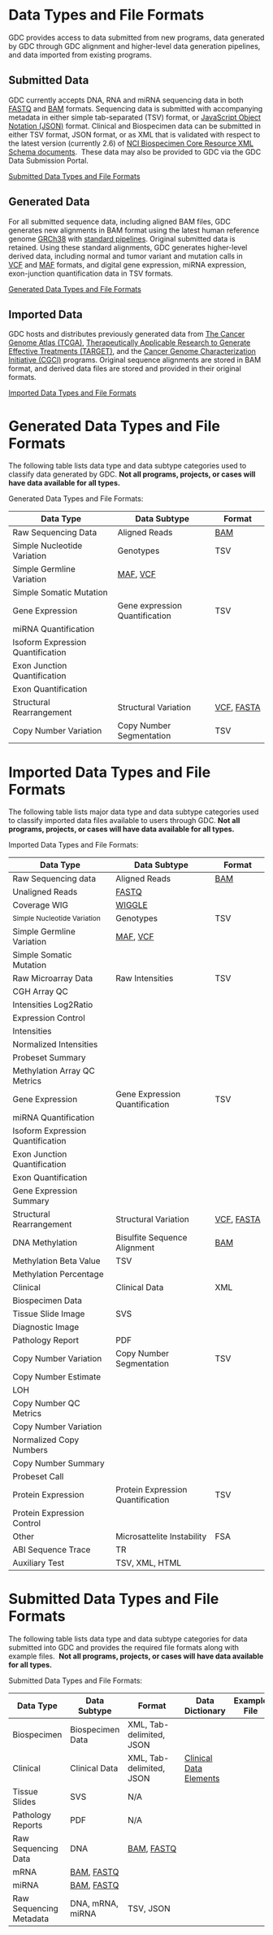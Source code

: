 # Data Types and File Formats

GDC provides access to data submitted from new programs, data generated by GDC through GDC alignment and higher-level data generation pipelines, and data imported from existing programs.

## Submitted Data

GDC currently accepts DNA, RNA and miRNA sequencing data in both [FASTQ](http://maq.sourceforge.net/fastq.shtml) and [BAM](https://samtools.github.io/hts-specs/SAMv1.pdf) formats. Sequencing data is submitted with accompanying metadata in either simple tab-separated (TSV) format, or [JavaScript Object Notation (JSON)](http://http://www.json.org//) format. Clinical and Biospecimen data can be submitted in either TSV format, JSON format, or as XML that is validated with respect to the latest version (currently 2.6) of [NCI Biospecimen Core Resource XML Schema documents](https://tcga-data.nci.nih.gov/docs/xsd/BCR/tcga.nci/bcr/xml/).  These data may also be provided to GDC via the GDC Data Submission Portal.

<div class="read-more-button doc">

[<span class="doc-icon"></span><span class="doc-name">Submitted Data Types and File Formats</span>](/node/8396/)

</div>

## Generated Data

For all submitted sequence data, including aligned BAM files, GDC generates new alignments in BAM format using the latest human reference genome [GRCh38](http://www.ncbi.nlm.nih.gov/projects/genome/assembly/grc/human/) with [standard pipelines](/node/8374/). Original submitted data is retained. Using these standard alignments, GDC generates higher-level derived data, including normal and tumor variant and mutation calls in [VCF](https://wiki.nci.nih.gov/display/TCGA/TCGA+Variant+Call+Format+%28VCF%29+Specification) and [MAF](https://wiki.nci.nih.gov/display/TCGA/Mutation+Annotation+Format+%28MAF%29+Specification+-+v2.4) formats, and digital gene expression, miRNA expression, exon-junction quantification data in TSV formats.

<div class="read-more-button doc">

[<span class="doc-icon"></span><span class="doc-name">Generated Data Types and File Formats</span>](/node/8397/)

</div>

## Imported Data

GDC hosts and distributes previously generated data from [The Cancer Genome Atlas (TCGA)](http://cancergenome.nih.gov/), [Therapeutically Applicable Research to Generate Effective Treatments (TARGET)](https://ocg.cancer.gov/programs/target), and the [Cancer Genome Characterization Initiative (CGCI)](https://ocg.cancer.gov/programs/cgci) programs. Original sequence alignments are stored in BAM format, and derived data files are stored and provided in their original formats.

<div class="read-more-button doc">

[<span class="doc-icon"></span><span class="doc-name">Imported Data Types and File Formats</span>](/node/8395/)

</div>

# Generated Data Types and File Formats

The following table lists data type and data subtype categories used to classify data generated by GDC. **Not all programs, projects, or cases will have data available for all types.**

Generated Data Types and File Formats:

| Data Type | Data Subtype | Format |
| --- | --- | --- |
| Raw Sequencing Data | Aligned Reads | [BAM](http://samtools.github.io/hts-specs/SAMv1.pdf) |
| Simple Nucleotide Variation | Genotypes | TSV |
| Simple Germline Variation | [MAF](https://wiki.nci.nih.gov/display/TCGA/Mutation+Annotation+Format+%28MAF%29+Specification+-+v2.4), [VCF](https://wiki.nci.nih.gov/display/TCGA/TCGA+Variant+Call+Format+%28VCF%29+Specification) |
| Simple Somatic Mutation |
| Gene Expression | Gene expression Quantification | TSV |
| miRNA Quantification |
| Isoform Expression Quantification |
| Exon Junction Quantification |
| Exon Quantification |
| Structural Rearrangement | Structural Variation | [VCF](https://wiki.nci.nih.gov/display/TCGA/TCGA+Variant+Call+Format+%28VCF%29+Specification), [FASTA](http://www.ncbi.nlm.nih.gov/BLAST/blastcgihelp.shtml) |
| Copy Number Variation | Copy Number Segmentation | TSV |

# Imported Data Types and File Formats

The following table lists major data type and data subtype categories used to classify imported data files available to users through GDC. **Not all programs, projects, or cases will have data available for all types.**

Imported Data Types and File Formats:

| Data Type | Data Subtype | Format |
| --- | --- | --- |
| Raw Sequencing data | Aligned Reads | [BAM](http://samtools.github.io/hts-specs/SAMv1.pdf) |
| Unaligned Reads | [FASTQ](http://maq.sourceforge.net/fastq.shtml) |
| Coverage WIG | [WIGGLE](http://genome.ucsc.edu/goldenpath/help/wiggle.html) |
| <span style="font-size: 13.3333px; line-height: 20px;">Simple Nucleotide Variation</span> | Genotypes | TSV |
| Simple Germline Variation | [MAF](https://wiki.nci.nih.gov/display/TCGA/Mutation+Annotation+Format+%28MAF%29+Specification+-+v2.4), [VCF](https://wiki.nci.nih.gov/display/TCGA/TCGA+Variant+Call+Format+%28VCF%29+Specification) |
| Simple Somatic Mutation |
| Raw Microarray Data | Raw Intensities | TSV |
| CGH Array QC |
| Intensities Log2Ratio |
| Expression Control |
| Intensities |
| Normalized Intensities |
| Probeset Summary |
| Methylation Array QC Metrics |
| Gene Expression | Gene Expression Quantification | TSV |
| miRNA Quantification |
| Isoform Expression Quantification |
| Exon Junction Quantification |
| Exon Quantification |
| Gene Expression Summary |
| Structural Rearrangement | Structural Variation | [VCF](https://wiki.nci.nih.gov/display/TCGA/TCGA+Variant+Call+Format+%28VCF%29+Specification), [FASTA](http://www.ncbi.nlm.nih.gov/BLAST/blastcgihelp.shtml) |
| DNA Methylation | Bisulfite Sequence Alignment | [BAM](http://samtools.github.io/hts-specs/SAMv1.pdf) |
| Methylation Beta Value | TSV |
| Methylation Percentage |
| Clinical | Clinical Data | XML |
| Biospecimen Data |
| Tissue Slide Image | SVS |
| Diagnostic Image |
| Pathology Report | PDF |
| Copy Number Variation | Copy Number Segmentation | TSV |
| Copy Number Estimate |
| LOH |
| Copy Number QC Metrics |
| Copy Number Variation |
| Normalized Copy Numbers |
| Copy Number Summary |
| Probeset Call |
| Protein Expression | Protein Expression Quantification | TSV |
| Protein Expression Control |
| Other | Microsattelite Instability | FSA |
| ABI Sequence Trace | TR |
| Auxiliary Test | TSV, XML, HTML |

# Submitted Data Types and File Formats

The following table lists data type and data subtype categories for data submitted into GDC and provides the required file formats along with example files.  **Not all programs, projects, or cases will have data available for all types.**

Submitted Data Types and File Formats:

| Data Type | Data Subtype | Format | Data Dictionary | Example File |
| --- | --- | --- | --- | --- |
| Biospecimen | Biospecimen Data | XML, Tab-delimited, JSON |
| Clinical | Clinical Data | XML, Tab-delimited, JSON | [Clinical Data Elements](/node/8216/) |
| Tissue Slides | SVS | N/A |
| Pathology Reports | PDF | N/A |
| Raw Sequencing Data | DNA | [BAM](http://samtools.github.io/hts-specs/SAMv1.pdf), [FASTQ](http://maq.sourceforge.net/fastq.shtml) |
| mRNA | [BAM](http://samtools.github.io/hts-specs/SAMv1.pdf), [FASTQ](http://maq.sourceforge.net/fastq.shtml) |
| miRNA | [BAM](http://samtools.github.io/hts-specs/SAMv1.pdf), [FASTQ](http://maq.sourceforge.net/fastq.shtml) |
| Raw Sequencing Metadata | DNA, mRNA, miRNA | TSV, JSON |
